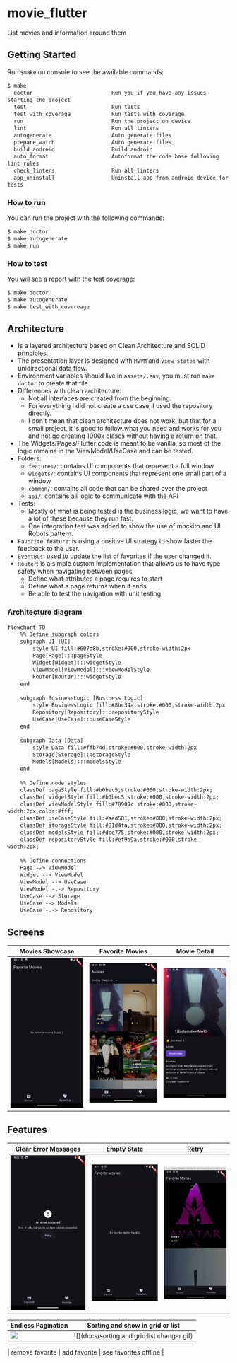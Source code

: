 # movie_flutter

List movies and information around them

## Getting Started

Run `$make` on console to see the available commands:

```console
$ make
  doctor                         Run you if you have any issues starting the project
  test                           Run tests
  test_with_coverage             Run tests with coverage
  run                            Run the project on device
  lint                           Run all linters
  autogenerate                   Auto generate files
  prepare_watch                  Auto generate files
  build_android                  Build android
  auto_format                    Autoformat the code base following lint rules
  check_linters                  Run all linters
  app_uninstall                  Uninstall app from android device for tests
```

### How to run
You can run the project with the following commands:
```console
$ make doctor
$ make autogenerate
$ make run
```

### How to test
You will see a report with the test coverage:
```console
$ make doctor
$ make autogenerate
$ make test_with_covereage
```

## Architecture
- Is a layered architecture based on Clean Architecture and SOLID principles. 
- The presentation layer is designed with `MVVM` and `view states` with unidirectional data flow.
- Environment variables should live in `assets/.env`, you must run `make doctor` to create that file.
- Differences with clean architecture:
  - Not all interfaces are created from the beginning.
  - For everything I did not create a use case, I used the repository directly.
  - I don't mean that clean architecture does not work, but that for a small  project, it is good to follow what you need and works for you and not go creating 1000x clases without having a return on that.
- The Widgets/Pages/Flutter code is meant to be vanilla, so most of the logic remains in the ViewModel/UseCase and can be tested.
- Folders:
  - `features/`: contains UI components that represent a full window 
  - `widgets/`: contains UI components that represent one small part of a window
  - `common/`: contains all code that can be shared over the project
  - `api/`: contains all logic to communicate with the API
- Tests:
  - Mostly of what is being tested is the business logic, we want to have a lot of these because they run fast.
  - One integration test was added to show the use of mockito and UI Robots pattern.
- `Favorite feature`: is using a positive UI strategy to show faster the feedback to the user.
- `EventBus`: used to update the list of favorites if the user changed it.
- `Router`: is a simple custom implementation that allows us to have type safety when navigating between pages:
  - Define what attributes a page requires to start
  - Define what a page returns when it ends
  - Be able to test the navigation with unit testing

### Architecture diagram
```mermaid
flowchart TD
    %% Define subgraph colors
    subgraph UI [UI]
        style UI fill:#607d8b,stroke:#000,stroke-width:2px
        Page[Page]:::pageStyle
        Widget[Widget]:::widgetStyle
        ViewModel[ViewModel]:::viewModelStyle
        Router[Router]:::widgetStyle
    end

    subgraph BusinessLogic [Business Logic]
        style BusinessLogic fill:#8bc34a,stroke:#000,stroke-width:2px
        Repository[Repository]:::repositoryStyle
        UseCase[UseCase]:::useCaseStyle
    end

    subgraph Data [Data]
        style Data fill:#ffb74d,stroke:#000,stroke-width:2px
        Storage[Storage]:::storageStyle
        Models[Models]:::modelsStyle
    end

    %% Define node styles
    classDef pageStyle fill:#b0bec5,stroke:#000,stroke-width:2px;
    classDef widgetStyle fill:#b0bec5,stroke:#000,stroke-width:2px;
    classDef viewModelStyle fill:#78909c,stroke:#000,stroke-width:2px,color:#fff;
    classDef useCaseStyle fill:#aed581,stroke:#000,stroke-width:2px;
    classDef storageStyle fill:#81d4fa,stroke:#000,stroke-width:2px;
    classDef modelsStyle fill:#dce775,stroke:#000,stroke-width:2px;
    classDef repositoryStyle fill:#ef9a9a,stroke:#000,stroke-width:2px;

    %% Define connections
    Page --> ViewModel
    Widget --> ViewModel
    ViewModel --> UseCase
    ViewModel -.-> Repository
    UseCase --> Storage
    UseCase --> Models
    UseCase -.-> Repository
```

## Screens

| Movies Showcase | Favorite Movies | Movie Detail | 
| --- | --- | --- |
| ![](docs/1.png) | ![](docs/2.png) | ![](docs/3.png) |

## Features

| Clear Error Messages                   | Empty State                  | Retry                       |
|----------------------------------------|------------------------------|-----------------------------|
| ![](docs/clear%20error%20messages.png) | ![](docs/empty%20values.png) | ![](docs/error%20retry.gif) |

| Endless Pagination                 | Sorting and show in grid or list            | 
|------------------------------------|---------------------------------------------|
| ![](docs/endless%20pagination.gif) | ![](docs/sorting and grid:list changer.gif) | 



| remove favorite |  add favorite | see favorites offline |

